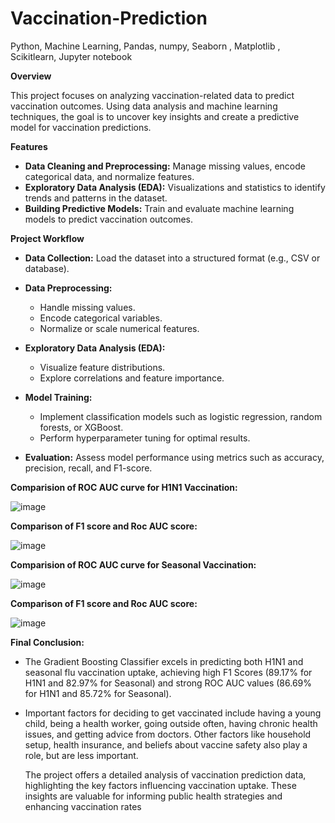 # Vaccination-Prediction
Python, Machine Learning, Pandas,  numpy,  Seaborn , Matplotlib ,  Scikitlearn, Jupyter notebook


**Overview**

This project focuses on analyzing vaccination-related data to predict vaccination outcomes. Using data analysis and machine learning techniques, the goal is to uncover key insights and create a predictive model for vaccination predictions.

**Features**

- **Data Cleaning and Preprocessing:** Manage missing values, encode categorical data, and normalize features.
- **Exploratory Data Analysis (EDA):** Visualizations and statistics to identify trends and patterns in the dataset.
- **Building Predictive Models:** Train and evaluate machine learning models to predict vaccination outcomes.


**Project Workflow**

- **Data Collection:** Load the dataset into a structured format (e.g., CSV or database).
- **Data Preprocessing:**
   - Handle missing values.
   - Encode categorical variables.
   - Normalize or scale numerical features.
  
- **Exploratory Data Analysis (EDA):**
   - Visualize feature distributions.
   - Explore correlations and feature importance.
  
- **Model Training:**
  - Implement classification models such as logistic regression, random forests, or XGBoost.
  - Perform hyperparameter tuning for optimal results.
  
- **Evaluation:** Assess model performance using metrics such as accuracy, precision, recall, and F1-score.


**Comparision of ROC AUC curve for H1N1 Vaccination:**

![image](https://github.com/user-attachments/assets/9236275b-1811-4e7f-82d9-24026e584681)


**Comparison of F1 score and Roc AUC score:**

![image](https://github.com/user-attachments/assets/98a1d268-d9a4-4447-a8cd-cc2cf28831eb)


**Comparision of ROC AUC curve for Seasonal  Vaccination:**


![image](https://github.com/user-attachments/assets/42f575c1-2709-401a-86c3-fd642d7dc576)


**Comparison of F1 score and Roc AUC score:**


![image](https://github.com/user-attachments/assets/ee4d41cf-ffbb-4c29-b02b-a4193c37180b)


**Final Conclusion:**
- The Gradient Boosting Classifier excels in predicting both H1N1 and seasonal flu vaccination uptake, achieving high F1 Scores (89.17% for H1N1 and 82.97% for Seasonal) and strong ROC AUC values (86.69% for H1N1 and 85.72% for Seasonal).
- Important factors for deciding to get vaccinated include having a young child, being a health worker, going outside often, having chronic health issues, and getting advice from doctors. Other factors like household setup, health insurance, and beliefs about vaccine safety also play a role, but are less important.

  The project offers a detailed analysis of vaccination prediction data, highlighting the key factors influencing vaccination uptake. These insights are valuable for informing public 
  health strategies and enhancing vaccination rates




  

